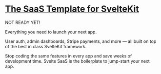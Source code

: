 # [The SaaS Template for SvelteKit](https://www.sveltekitsaas.com/)

NOT READY YET!

Everything you need to launch your next app. 

User auth, admin dashboards, Stripe payments, and more — all built on top of the best in class SvelteKit framework.

Stop coding the same features in every app and save weeks of development time. Svelte SaaS is the boilerplate to jump-start your next app.
